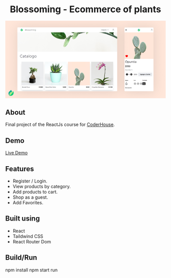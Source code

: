 <h1 align="center">Blossoming - Ecommerce of plants</h1>

<p align="center">
  <img src="/assets/blossoming.png" />
</p>

## About

Final project of the ReactJs course for [CoderHouse](https://www.coderhouse.es/).

## Demo

[Live Demo](https://react-ecommerce-80cbd.web.app/)

## Features

* Register / Login.
* View products by category.
* Add products to cart.
* Shop as a guest.
* Add Favorites.

## Built using

* React
* Taildwind CSS
* React Router Dom

## Build/Run

npm install
npm start run

